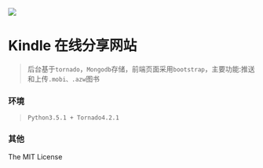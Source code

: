 

![](https://travis-ci.org/qiu0130/kindle.push.svg?branch=master)

# Kindle 在线分享网站

> 后台基于`tornado`，`Mongodb`存储，前端页面采用`bootstrap`，主要功能:推送和上传`.mobi、.azw`图书


### 环境

> `Python3.5.1 + Tornado4.2.1`

### 其他

The MIT License



